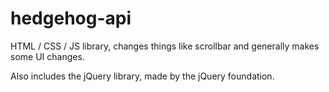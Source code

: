 hedgehog-api
============

HTML / CSS / JS library, changes things like scrollbar and generally makes some UI changes.

Also includes the jQuery library, made by the jQuery foundation.